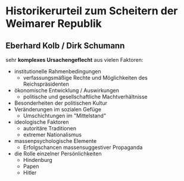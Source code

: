 # Historikerurteil zum Scheitern der Weimarer Republik

## Eberhard Kolb / Dirk Schumann

sehr **komplexes Ursachengeflecht** aus vielen Faktoren:

- institutionelle Rahmenbedingungen
	- verfassungsmäßige Rechte und Möglichkeiten des Reichspräsidenten
- ökonomische Entwicklung / Auswirkungen
	- politische und gesellschaftliche Machtverhältnisse
- Besonderheiten der politischen Kultur
- Veränderungen im sozialen Gefüge
	- Umschichtungen im "Mittelstand"
- ideologische Faktoren
	- autoritäre Traditionen
	- extremer Nationalismus
- massenpsychologische Elemente
	- Erfolgschancen massensuggestiver Propaganda
- die Rolle einzelner Persönlichkeiten
	- Hindenburg
	- Papen
	- Hitler